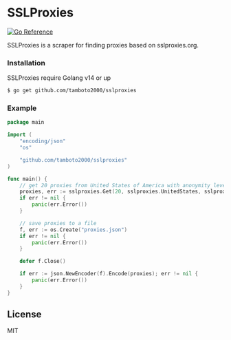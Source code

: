 # SSLProxies

[![Go Reference](https://pkg.go.dev/badge/github.com/tamboto2000/sslproxies.svg)](https://pkg.go.dev/github.com/tamboto2000/sslproxies)

SSLProxies is a scraper for finding proxies based on sslproxies.org.

### Installation

SSLProxies require Golang v14 or up
```sh
$ go get github.com/tamboto2000/sslproxies
```

### Example
```go
package main

import (
	"encoding/json"
	"os"

	"github.com/tamboto2000/sslproxies"
)

func main() {
	// get 20 proxies from United States of America with anonymity level of Elite Proxy
	proxies, err := sslproxies.Get(20, sslproxies.UnitedStates, sslproxies.Elite)
	if err != nil {
		panic(err.Error())
	}

	// save proxies to a file
	f, err := os.Create("proxies.json")
	if err != nil {
		panic(err.Error())
	}

	defer f.Close()

	if err := json.NewEncoder(f).Encode(proxies); err != nil {
		panic(err.Error())
	}
}

```

License
----

MIT

